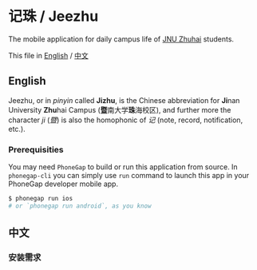 # 记珠 / Jeezhu

The mobile application for daily campus life of [JNU Zhuhai](http://zh.jnu.edu.cn/)
students.

This file in [English](#English) / [中文](#中文)

English
-------

Jeezhu, or in *pinyin* called **Jizhu**, is the Chinese abbreviation
for **Ji**nan University **Zhu**hai Campus (**暨**南大学**珠**海校区),
and further more the character *ji* (*暨*) is also the homophonic of
*记* (note, record, notification, etc.).

### Prerequisities

You may need `PhoneGap` to build or run this application from source.
In `phonegap-cli` you can simply use `run` command to launch this app
in your PhoneGap developer mobile app.

```bash
$ phonegap run ios
# or `phonegap run android`, as you know
```

中文
----

### 安装需求
